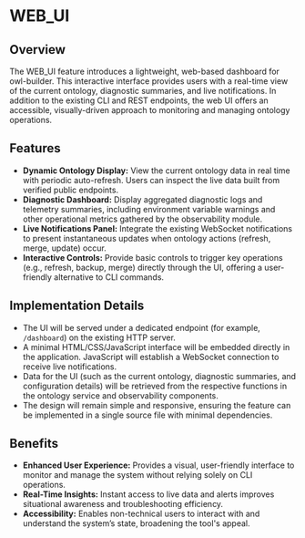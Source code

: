 # WEB_UI

## Overview

The WEB_UI feature introduces a lightweight, web-based dashboard for owl-builder. This interactive interface provides users with a real-time view of the current ontology, diagnostic summaries, and live notifications. In addition to the existing CLI and REST endpoints, the web UI offers an accessible, visually-driven approach to monitoring and managing ontology operations.

## Features

- **Dynamic Ontology Display:** View the current ontology data in real time with periodic auto-refresh. Users can inspect the live data built from verified public endpoints.
- **Diagnostic Dashboard:** Display aggregated diagnostic logs and telemetry summaries, including environment variable warnings and other operational metrics gathered by the observability module.
- **Live Notifications Panel:** Integrate the existing WebSocket notifications to present instantaneous updates when ontology actions (refresh, merge, update) occur.
- **Interactive Controls:** Provide basic controls to trigger key operations (e.g., refresh, backup, merge) directly through the UI, offering a user-friendly alternative to CLI commands.

## Implementation Details

- The UI will be served under a dedicated endpoint (for example, `/dashboard`) on the existing HTTP server.
- A minimal HTML/CSS/JavaScript interface will be embedded directly in the application. JavaScript will establish a WebSocket connection to receive live notifications.
- Data for the UI (such as the current ontology, diagnostic summaries, and configuration details) will be retrieved from the respective functions in the ontology service and observability components.
- The design will remain simple and responsive, ensuring the feature can be implemented in a single source file with minimal dependencies.

## Benefits

- **Enhanced User Experience:** Provides a visual, user-friendly interface to monitor and manage the system without relying solely on CLI operations.
- **Real-Time Insights:** Instant access to live data and alerts improves situational awareness and troubleshooting efficiency.
- **Accessibility:** Enables non-technical users to interact with and understand the system’s state, broadening the tool's appeal.
